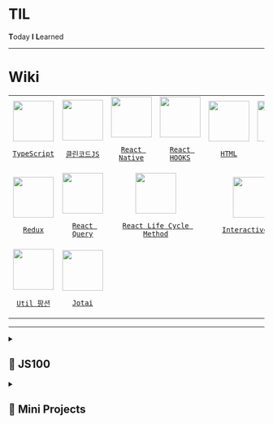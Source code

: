 # TIL

**T**oday **I** **L**earned

---

# Wiki

<table>
<tr>
<td align='center' width='120px'>
    <a href="https://github.com/sasha1107/TIL/wiki/%ED%83%80%EC%9E%85%EC%8A%A4%ED%81%AC%EB%A6%BD%ED%8A%B8-CheatSheet" target="_blank">
        <img src="https://noticon-static.tammolo.com/dgggcrkxq/image/upload/v1566913457/noticon/eh4d0dnic4n1neth3fui.png" width="80px"/><p><code>TypeScript</code></p>
    </a>
</td>

<td align='center' width='120px'>
    <a href="https://github.com/sasha1107/TIL/wiki/%ED%81%B4%EB%A6%B0%EC%BD%94%EB%93%9C-JS" target="_blank">
        <img src="https://noticon-static.tammolo.com/dgggcrkxq/image/upload/v1570946287/noticon/qgdiv5ctkcneujidjuv1.png" width="80px"/><p><code>클린코드JS</code></p>
    </a>
</td>

<td align='center' width='120px'>
    <a href="https://github.com/sasha1107/TIL/wiki/React-Native" target="_blank">
        <img src="https://noticon-static.tammolo.com/dgggcrkxq/image/upload/v1566557331/noticon/d5hqar2idkoefh6fjtpu.png" width="80px"/><p><code>React Native</code></p>
    </a>
</td>

<td align='center' width='120px'>
    <a href="https://github.com/sasha1107/TIL/wiki/React-Hooks" target="_blank">
        <img src="https://noticon-static.tammolo.com/dgggcrkxq/image/upload/v1566557331/noticon/d5hqar2idkoefh6fjtpu.png" width="80px"/><p><code>React HOOKS</code></p>
    </a>
</td>
<td align='center' width='120px'>
    <a href="https://github.com/sasha1107/TIL/wiki/HTML" target="_blank">
        <img src="https://noticon-static.tammolo.com/dgggcrkxq/image/upload/v1566995514/noticon/jufppyr8htislboas4ve.png" width="80px"/><p><code>HTML</code></p>
    </a>
</td>
<td align='center' width='120px'>
    <a href="https://github.com/sasha1107/TIL/wiki/CSS" target="_blank">
        <img src="https://noticon-static.tammolo.com/dgggcrkxq/image/upload/v1566912109/noticon/puksfce6wca36hes1vom.png" width="80px"/><p><code>CSS</code></p>
    </a>
</td>
</tr>
<tr>
<td align='center' width='120px'>
    <a href="https://github.com/sasha1107/TIL/wiki/Redux" target="_blank">
        <img src="https://noticon-static.tammolo.com/dgggcrkxq/image/upload/v1567749614/noticon/zgdaxpaif5ojeduonygb.png" width="80px"/><p><code>Redux</code></p>
    </a>
</td>
<td align='center' width='120px'>
    <a href="https://github.com/sasha1107/TIL/wiki/%EB%A6%AC%EC%95%A1%ED%8A%B8-%EC%BF%BC%EB%A6%AC" target="_blank">
        <img src="https://noticon-static.tammolo.com/dgggcrkxq/image/upload/v1631622784/noticon/zwush4y3u0mgamlck9bq.png" width="80px"/><p><code>React Query</code></p>
    </a>
</td>
    <td align='center' colspan='2' width='240px'>
    <a href="https://github.com/sasha1107/TIL/wiki/Life-Cycle-Method" target="_blank">
        <img src="https://noticon-static.tammolo.com/dgggcrkxq/image/upload/v1566557331/noticon/d5hqar2idkoefh6fjtpu.png" width="80px"/><p><code>React Life Cycle Method</code></p>
    </a>
</td>
<td align='center' colspan='2' width='240px'>
    <a href="https://github.com/sasha1107/TIL/wiki/%EC%9D%B8%ED%84%B0%EB%A0%89%ED%8B%B0%EB%B8%8C-%EC%9B%B9" target="_blank">
        <img src="https://raw.githubusercontent.com/Tarikul-Islam-Anik/Animated-Fluent-Emojis/master/Emojis/Travel%20and%20places/Rocket.png" width="80px"/><p><code>Interactive Web</code></p>
    </a>
</td>

</tr>

<tr>
<td align='center' width='120px'>
    <a href="https://github.com/sasha1107/TIL/wiki/%EC%9C%A0%ED%8B%B8%ED%95%A8%EC%88%98-%EB%AA%A8%EC%9D%8C" target="_blank">
        <img src="https://raw.githubusercontent.com/Tarikul-Islam-Anik/Animated-Fluent-Emojis/master/Emojis/Objects/Hammer%20and%20Wrench.png" width="80px"/><p><code>Util 팡션</code></p>
    </a>
</td>
<td align='center' width='120px'>
    <a href="https://github.com/sasha1107/TIL/wiki/Jotai" target="_blank">
        <img src="https://noticon-static.tammolo.com/dgggcrkxq/image/upload/v1675253216/noticon/wgvjgwcplbgftga12jd8.png" width="80px"/><p><code>Jotai</code></p>
    </a>
</td>
</tr>
</table>

---

<details>
    <summary><h2>📁 JS100</h2></summary>
    <table>
        <thead>
            <tr>
                <th>인덱스</th>
                <th>문제</th>
                <th>완료</th>
                <th></th>
                <th>인덱스</th>
                <th>문제</th>
                <th>완료</th>
            </tr>
        </thead>
        <tbody>
            <tr>
                <td>1</td>
                <td>배열의 삭제</td>
                <td>✅</td>
                <td></td>
                <td>51</td>
                <td>merge sort</td>
                <td>
                    <g-emoji
                        class="g-emoji"
                        alias="white_check_mark"
                        fallback-src="https://github.githubassets.com/images/icons/emoji/unicode/2705.png"
                        >✅</g-emoji
                    >
                </td>
            </tr>
            <tr>
                <td>2</td>
                <td>배열의 내장함수</td>
                <td>
                    <g-emoji
                        class="g-emoji"
                        alias="white_check_mark"
                        fallback-src="https://github.githubassets.com/images/icons/emoji/unicode/2705.png"
                        >✅</g-emoji
                    >
                </td>
                <td></td>
                <td>52</td>
                <td>quick sort</td>
                <td>
                    <g-emoji
                        class="g-emoji"
                        alias="white_check_mark"
                        fallback-src="https://github.githubassets.com/images/icons/emoji/unicode/2705.png"
                        >✅</g-emoji
                    >
                </td>
            </tr>
            <tr>
                <td>3</td>
                <td>변수의 타입</td>
                <td>✅</td>
                <td></td>
                <td>53</td>
                <td>괄호 문자열</td>
                <td>
                    <g-emoji
                        class="g-emoji"
                        alias="white_check_mark"
                        fallback-src="https://github.githubassets.com/images/icons/emoji/unicode/2705.png"
                        >✅</g-emoji
                    >
                </td>
            </tr>
            <tr>
                <td>4</td>
                <td>변수의 타입 2</td>
                <td>✅</td>
                <td></td>
                <td>54</td>
                <td>연속되는 수</td>
                <td>
                    <g-emoji
                        class="g-emoji"
                        alias="white_check_mark"
                        fallback-src="https://github.githubassets.com/images/icons/emoji/unicode/2705.png"
                        >✅</g-emoji
                    >
                </td>
            </tr>
            <tr>
                <td>5</td>
                <td>for문 계산</td>
                <td>
                    <g-emoji
                        class="g-emoji"
                        alias="white_check_mark"
                        fallback-src="https://github.githubassets.com/images/icons/emoji/unicode/2705.png"
                        >✅</g-emoji
                    >
                </td>
                <td></td>
                <td>55</td>
                <td>하노이의 탑</td>
                <td>
                    <g-emoji
                        class="g-emoji"
                        alias="white_check_mark"
                        fallback-src="https://github.githubassets.com/images/icons/emoji/unicode/2705.png"
                        >✅</g-emoji
                    >
                </td>
            </tr>
            <tr>
                <td>6</td>
                <td>False</td>
                <td>✅</td>
                <td></td>
                <td>56</td>
                <td>객체의 함수 응용</td>
                <td>
                    <g-emoji
                        class="g-emoji"
                        alias="white_check_mark"
                        fallback-src="https://github.githubassets.com/images/icons/emoji/unicode/2705.png"
                        >✅</g-emoji
                    >
                </td>
            </tr>
            <tr>
                <td>7</td>
                <td>변수명</td>
                <td>
                    <g-emoji
                        class="g-emoji"
                        alias="white_check_mark"
                        fallback-src="https://github.githubassets.com/images/icons/emoji/unicode/2705.png"
                        >✅</g-emoji
                    >
                </td>
                <td></td>
                <td>57</td>
                <td>1의 개수</td>
                <td>✅</td>
            </tr>
            <tr>
                <td>8</td>
                <td>객체의 키 이름 중복</td>
                <td>
                    <g-emoji
                        class="g-emoji"
                        alias="white_check_mark"
                        fallback-src="https://github.githubassets.com/images/icons/emoji/unicode/2705.png"
                        >✅</g-emoji
                    >
                </td>
                <td></td>
                <td>58</td>
                <td>콤마 찍기</td>
                <td>
                    <g-emoji
                        class="g-emoji"
                        alias="white_check_mark"
                        fallback-src="https://github.githubassets.com/images/icons/emoji/unicode/2705.png"
                        >✅</g-emoji
                    >
                </td>
            </tr>
            <tr>
                <td>9</td>
                <td>concat을 활용한 출력 방법</td>
                <td>
                    <g-emoji
                        class="g-emoji"
                        alias="white_check_mark"
                        fallback-src="https://github.githubassets.com/images/icons/emoji/unicode/2705.png"
                        >✅</g-emoji
                    >
                </td>
                <td></td>
                <td>59</td>
                <td>빈칸채우기</td>
                <td>
                    <g-emoji
                        class="g-emoji"
                        alias="white_check_mark"
                        fallback-src="https://github.githubassets.com/images/icons/emoji/unicode/2705.png"
                        >✅</g-emoji
                    >
                </td>
            </tr>
            <tr>
                <td>10</td>
                <td>별 찍기</td>
                <td>
                    <g-emoji
                        class="g-emoji"
                        alias="white_check_mark"
                        fallback-src="https://github.githubassets.com/images/icons/emoji/unicode/2705.png"
                        >✅</g-emoji
                    >
                </td>
                <td></td>
                <td>60</td>
                <td>번호 매기기</td>
                <td>
                    <g-emoji
                        class="g-emoji"
                        alias="white_check_mark"
                        fallback-src="https://github.githubassets.com/images/icons/emoji/unicode/2705.png"
                        >✅</g-emoji
                    >
                </td>
            </tr>
            <tr>
                <td>11</td>
                <td>for를 이용한 기본 활용</td>
                <td>
                    <g-emoji
                        class="g-emoji"
                        alias="white_check_mark"
                        fallback-src="https://github.githubassets.com/images/icons/emoji/unicode/2705.png"
                        >✅</g-emoji
                    >
                </td>
                <td></td>
                <td>61</td>
                <td>문자열 압축하기</td>
                <td>
                    <g-emoji
                        class="g-emoji"
                        alias="white_check_mark"
                        fallback-src="https://github.githubassets.com/images/icons/emoji/unicode/2705.png"
                        >✅</g-emoji
                    >
                </td>
            </tr>
            <tr>
                <td>12</td>
                <td>게임 캐릭터 클래스 만들기</td>
                <td>
                    <g-emoji
                        class="g-emoji"
                        alias="white_check_mark"
                        fallback-src="https://github.githubassets.com/images/icons/emoji/unicode/2705.png"
                        >✅</g-emoji
                    >
                </td>
                <td></td>
                <td>62</td>
                <td>20190923출력하기</td>
                <td>
                    <g-emoji
                        class="g-emoji"
                        alias="white_check_mark"
                        fallback-src="https://github.githubassets.com/images/icons/emoji/unicode/2705.png"
                        >✅</g-emoji
                    >
                </td>
            </tr>
            <tr>
                <td>13</td>
                <td>몇 번째 행성인가요?</td>
                <td>
                    <g-emoji
                        class="g-emoji"
                        alias="white_check_mark"
                        fallback-src="https://github.githubassets.com/images/icons/emoji/unicode/2705.png"
                        >✅</g-emoji
                    >
                </td>
                <td></td>
                <td>63</td>
                <td>친해지고 싶어</td>
                <td>
                    <g-emoji
                        class="g-emoji"
                        alias="white_check_mark"
                        fallback-src="https://github.githubassets.com/images/icons/emoji/unicode/2705.png"
                        >✅</g-emoji
                    >
                </td>
            </tr>
            <tr>
                <td>14</td>
                <td>3의 배수인가요?</td>
                <td>
                    <g-emoji
                        class="g-emoji"
                        alias="white_check_mark"
                        fallback-src="https://github.githubassets.com/images/icons/emoji/unicode/2705.png"
                        >✅</g-emoji
                    >
                </td>
                <td></td>
                <td>64</td>
                <td>이상한 엘레베이터</td>
                <td>
                    <g-emoji
                        class="g-emoji"
                        alias="white_check_mark"
                        fallback-src="https://github.githubassets.com/images/icons/emoji/unicode/2705.png"
                        >✅</g-emoji
                    >
                </td>
            </tr>
            <tr>
                <td>15</td>
                <td>자기소개</td>
                <td>
                    <g-emoji
                        class="g-emoji"
                        alias="white_check_mark"
                        fallback-src="https://github.githubassets.com/images/icons/emoji/unicode/2705.png"
                        >✅</g-emoji
                    >
                </td>
                <td></td>
                <td>65</td>
                <td>변형된 리스트</td>
                <td>✅</td>
            </tr>
            <tr>
                <td>16</td>
                <td>로꾸거</td>
                <td>
                    <g-emoji
                        class="g-emoji"
                        alias="white_check_mark"
                        fallback-src="https://github.githubassets.com/images/icons/emoji/unicode/2705.png"
                        >✅</g-emoji
                    >
                </td>
                <td></td>
                <td>66</td>
                <td>블럭탑쌓기</td>
                <td>
                    <g-emoji
                        class="g-emoji"
                        alias="white_check_mark"
                        fallback-src="https://github.githubassets.com/images/icons/emoji/unicode/2705.png"
                        >✅</g-emoji
                    >
                </td>
            </tr>
            <tr>
                <td>17</td>
                <td>놀이기구 키 제한</td>
                <td>
                    <g-emoji
                        class="g-emoji"
                        alias="white_check_mark"
                        fallback-src="https://github.githubassets.com/images/icons/emoji/unicode/2705.png"
                        >✅</g-emoji
                    >
                </td>
                <td></td>
                <td>67</td>
                <td>민규의 악수</td>
                <td>
                    <g-emoji
                        class="g-emoji"
                        alias="white_check_mark"
                        fallback-src="https://github.githubassets.com/images/icons/emoji/unicode/2705.png"
                        >✅</g-emoji
                    >
                </td>
            </tr>
            <tr>
                <td>18</td>
                <td>평균 점수</td>
                <td>
                    <g-emoji
                        class="g-emoji"
                        alias="white_check_mark"
                        fallback-src="https://github.githubassets.com/images/icons/emoji/unicode/2705.png"
                        >✅</g-emoji
                    >
                </td>
                <td></td>
                <td>68</td>
                <td>버스 시간표</td>
                <td>
                    <g-emoji
                        class="g-emoji"
                        alias="white_check_mark"
                        fallback-src="https://github.githubassets.com/images/icons/emoji/unicode/2705.png"
                        >✅</g-emoji
                    >
                </td>
            </tr>
            <tr>
                <td>19</td>
                <td>제곱을 구하자</td>
                <td>
                    <g-emoji
                        class="g-emoji"
                        alias="white_check_mark"
                        fallback-src="https://github.githubassets.com/images/icons/emoji/unicode/2705.png"
                        >✅</g-emoji
                    >
                </td>
                <td></td>
                <td>69</td>
                <td>골드바흐의 추측</td>
                <td>
                    <g-emoji
                        class="g-emoji"
                        alias="white_check_mark"
                        fallback-src="https://github.githubassets.com/images/icons/emoji/unicode/2705.png"
                        >✅</g-emoji
                    >
                </td>
            </tr>
            <tr>
                <td>20</td>
                <td>몫과 나머지</td>
                <td>
                    <g-emoji
                        class="g-emoji"
                        alias="white_check_mark"
                        fallback-src="https://github.githubassets.com/images/icons/emoji/unicode/2705.png"
                        >✅</g-emoji
                    >
                </td>
                <td></td>
                <td>70</td>
                <td>행렬 곱하기</td>
                <td>
                    <g-emoji
                        class="g-emoji"
                        alias="white_check_mark"
                        fallback-src="https://github.githubassets.com/images/icons/emoji/unicode/2705.png"
                        >✅</g-emoji
                    >
                </td>
            </tr>
            <tr>
                <td>21</td>
                <td>set은 어떻게 만드나요?</td>
                <td>
                    <g-emoji
                        class="g-emoji"
                        alias="white_check_mark"
                        fallback-src="https://github.githubassets.com/images/icons/emoji/unicode/2705.png"
                        >✅</g-emoji
                    >
                </td>
                <td></td>
                <td>71</td>
                <td>깊이 우선 탐색</td>
                <td>
                    <g-emoji
                        class="g-emoji"
                        alias="white_check_mark"
                        fallback-src="https://github.githubassets.com/images/icons/emoji/unicode/2705.png"
                        >✅</g-emoji
                    >
                </td>
            </tr>
            <tr>
                <td>22</td>
                <td>배수인지 확인하기</td>
                <td>
                    <g-emoji
                        class="g-emoji"
                        alias="white_check_mark"
                        fallback-src="https://github.githubassets.com/images/icons/emoji/unicode/2705.png"
                        >✅</g-emoji
                    >
                </td>
                <td></td>
                <td>72</td>
                <td>너비 우선 탐색</td>
                <td>
                    <g-emoji
                        class="g-emoji"
                        alias="white_check_mark"
                        fallback-src="https://github.githubassets.com/images/icons/emoji/unicode/2705.png"
                        >✅</g-emoji
                    >
                </td>
            </tr>
            <tr>
                <td>23</td>
                <td>OX문제</td>
                <td>
                    <g-emoji
                        class="g-emoji"
                        alias="white_check_mark"
                        fallback-src="https://github.githubassets.com/images/icons/emoji/unicode/2705.png"
                        >✅</g-emoji
                    >
                </td>
                <td></td>
                <td>73</td>
                <td>최단 경로 찾기</td>
                <td>
                    <g-emoji
                        class="g-emoji"
                        alias="white_check_mark"
                        fallback-src="https://github.githubassets.com/images/icons/emoji/unicode/2705.png"
                        >✅</g-emoji
                    >
                </td>
            </tr>
            <tr>
                <td>24</td>
                <td>대문자로 바꿔주세요!</td>
                <td>
                    <g-emoji
                        class="g-emoji"
                        alias="white_check_mark"
                        fallback-src="https://github.githubassets.com/images/icons/emoji/unicode/2705.png"
                        >✅</g-emoji
                    >
                </td>
                <td></td>
                <td>74</td>
                <td>최장 경로 찾기</td>
                <td>
                    <g-emoji
                        class="g-emoji"
                        alias="white_check_mark"
                        fallback-src="https://github.githubassets.com/images/icons/emoji/unicode/2705.png"
                        >✅</g-emoji
                    >
                </td>
            </tr>
            <tr>
                <td>25</td>
                <td>원의 넓이를 구하세요</td>
                <td>
                    <g-emoji
                        class="g-emoji"
                        alias="white_check_mark"
                        fallback-src="https://github.githubassets.com/images/icons/emoji/unicode/2705.png"
                        >✅</g-emoji
                    >
                </td>
                <td></td>
                <td>75</td>
                <td>이상한 369</td>
                <td>✅</td>
            </tr>
            <tr>
                <td>26</td>
                <td>행성 문제 2</td>
                <td>
                    <g-emoji
                        class="g-emoji"
                        alias="white_check_mark"
                        fallback-src="https://github.githubassets.com/images/icons/emoji/unicode/2705.png"
                        >✅</g-emoji
                    >
                </td>
                <td></td>
                <td>76</td>
                <td>안전한 땅</td>
                <td>
                    <g-emoji
                        class="g-emoji"
                        alias="white_check_mark"
                        fallback-src="https://github.githubassets.com/images/icons/emoji/unicode/2705.png"
                        >✅</g-emoji
                    >
                </td>
            </tr>
            <tr>
                <td>27</td>
                <td>객체 만들기</td>
                <td>✅</td>
                <td></td>
                <td>77</td>
                <td>가장 긴 공통 부분 문자열</td>
                <td>
                    <g-emoji
                        class="g-emoji"
                        alias="white_check_mark"
                        fallback-src="https://github.githubassets.com/images/icons/emoji/unicode/2705.png"
                        >✅</g-emoji
                    >
                </td>
            </tr>
            <tr>
                <td>28</td>
                <td>2-gram</td>
                <td>✅</td>
                <td></td>
                <td>78</td>
                <td>원형 테이블</td>
                <td>✅</td>
            </tr>
            <tr>
                <td>29</td>
                <td>대문자만 지나가세요</td>
                <td>
                    <g-emoji
                        class="g-emoji"
                        alias="white_check_mark"
                        fallback-src="https://github.githubassets.com/images/icons/emoji/unicode/2705.png"
                        >✅</g-emoji
                    >
                </td>
                <td></td>
                <td>79</td>
                <td>순회하는 리스트</td>
                <td>✅</td>
            </tr>
            <tr>
                <td>30</td>
                <td>문자열 속 문자 찾기</td>
                <td>✅</td>
                <td></td>
                <td>80</td>
                <td>순열과 조합</td>
                <td>
                    <g-emoji
                        class="g-emoji"
                        alias="white_check_mark"
                        fallback-src="https://github.githubassets.com/images/icons/emoji/unicode/2705.png"
                        >✅</g-emoji
                    >
                </td>
            </tr>
            <tr>
                <td>31</td>
                <td>자바스크립트 자료형의 복잡도</td>
                <td>
                    <g-emoji
                        class="g-emoji"
                        alias="white_check_mark"
                        fallback-src="https://github.githubassets.com/images/icons/emoji/unicode/2705.png"
                        >✅</g-emoji
                    >
                </td>
                <td></td>
                <td>81</td>
                <td>지뢰찾기</td>
                <td>
                    <g-emoji
                        class="g-emoji"
                        alias="white_check_mark"
                        fallback-src="https://github.githubassets.com/images/icons/emoji/unicode/2705.png"
                        >✅</g-emoji
                    >
                </td>
            </tr>
            <tr>
                <td>32</td>
                <td>문자열 만들기</td>
                <td>✅</td>
                <td></td>
                <td>82</td>
                <td>수학 괄호 파싱</td>
                <td>
                    <g-emoji
                        class="g-emoji"
                        alias="white_check_mark"
                        fallback-src="https://github.githubassets.com/images/icons/emoji/unicode/2705.png"
                        >✅</g-emoji
                    >
                </td>
            </tr>
            <tr>
                <td>33</td>
                <td>거꾸로 출력하기</td>
                <td>✅</td>
                <td></td>
                <td>83</td>
                <td>수학 괄호 파싱 2</td>
                <td>
                    <g-emoji
                        class="g-emoji"
                        alias="white_check_mark"
                        fallback-src="https://github.githubassets.com/images/icons/emoji/unicode/2705.png"
                        >✅</g-emoji
                    >
                </td>
            </tr>
            <tr>
                <td>34</td>
                <td>sort 구현하기</td>
                <td>✅</td>
                <td></td>
                <td>84</td>
                <td>숫자뽑기</td>
                <td>
                    <g-emoji
                        class="g-emoji"
                        alias="white_check_mark"
                        fallback-src="https://github.githubassets.com/images/icons/emoji/unicode/2705.png"
                        >✅</g-emoji
                    >
                </td>
            </tr>
            <tr>
                <td>35</td>
                <td>Factory 함수 사용하기</td>
                <td>
                    <g-emoji
                        class="g-emoji"
                        alias="white_check_mark"
                        fallback-src="https://github.githubassets.com/images/icons/emoji/unicode/2705.png"
                        >✅</g-emoji
                    >
                </td>
                <td></td>
                <td>85</td>
                <td>숫자놀이</td>
                <td>
                    <g-emoji
                        class="g-emoji"
                        alias="white_check_mark"
                        fallback-src="https://github.githubassets.com/images/icons/emoji/unicode/2705.png"
                        >✅</g-emoji
                    >
                </td>
            </tr>
            <tr>
                <td>36</td>
                <td>구구단 출력하기</td>
                <td>✅</td>
                <td></td>
                <td>86</td>
                <td>회전 초밥</td>
                <td>
                    <g-emoji
                        class="g-emoji"
                        alias="white_check_mark"
                        fallback-src="https://github.githubassets.com/images/icons/emoji/unicode/2705.png"
                        >✅</g-emoji
                    >
                </td>
            </tr>
            <tr>
                <td>37</td>
                <td>반장 선거</td>
                <td>
                    <g-emoji
                        class="g-emoji"
                        alias="white_check_mark"
                        fallback-src="https://github.githubassets.com/images/icons/emoji/unicode/2705.png"
                        >✅</g-emoji
                    >
                </td>
                <td></td>
                <td>87</td>
                <td>천하제일 먹기 대회</td>
                <td>
                    <g-emoji
                        class="g-emoji"
                        alias="white_check_mark"
                        fallback-src="https://github.githubassets.com/images/icons/emoji/unicode/2705.png"
                        >✅</g-emoji
                    >
                </td>
            </tr>
            <tr>
                <td>38</td>
                <td>호준이의 아르바이트</td>
                <td>
                    <g-emoji
                        class="g-emoji"
                        alias="white_check_mark"
                        fallback-src="https://github.githubassets.com/images/icons/emoji/unicode/2705.png"
                        >✅</g-emoji
                    >
                </td>
                <td></td>
                <td>88</td>
                <td>지식이의 게임 개발</td>
                <td>
                    <g-emoji
                        class="g-emoji"
                        alias="white_check_mark"
                        fallback-src="https://github.githubassets.com/images/icons/emoji/unicode/2705.png"
                        >✅</g-emoji
                    >
                </td>
            </tr>
            <tr>
                <td>39</td>
                <td>오타 수정하기</td>
                <td>
                    <g-emoji
                        class="g-emoji"
                        alias="white_check_mark"
                        fallback-src="https://github.githubassets.com/images/icons/emoji/unicode/2705.png"
                        >✅</g-emoji
                    >
                </td>
                <td></td>
                <td>89</td>
                <td>지식이의 게임 개발 2</td>
                <td>
                    <g-emoji
                        class="g-emoji"
                        alias="white_check_mark"
                        fallback-src="https://github.githubassets.com/images/icons/emoji/unicode/2705.png"
                        >✅</g-emoji
                    >
                </td>
            </tr>
            <tr>
                <td>40</td>
                <td>놀이동산에 가자</td>
                <td>
                    <g-emoji
                        class="g-emoji"
                        alias="white_check_mark"
                        fallback-src="https://github.githubassets.com/images/icons/emoji/unicode/2705.png"
                        >✅</g-emoji
                    >
                </td>
                <td></td>
                <td>90</td>
                <td>같은 의약 성분을 찾아라!</td>
                <td>
                    <g-emoji
                        class="g-emoji"
                        alias="white_check_mark"
                        fallback-src="https://github.githubassets.com/images/icons/emoji/unicode/2705.png"
                        >✅</g-emoji
                    >
                </td>
            </tr>
            <tr>
                <td>41</td>
                <td>소수판별</td>
                <td>
                    <g-emoji
                        class="g-emoji"
                        alias="white_check_mark"
                        fallback-src="https://github.githubassets.com/images/icons/emoji/unicode/2705.png"
                        >✅</g-emoji
                    >
                </td>
                <td></td>
                <td>91</td>
                <td>반평균 등수</td>
                <td>
                    <g-emoji
                        class="g-emoji"
                        alias="white_check_mark"
                        fallback-src="https://github.githubassets.com/images/icons/emoji/unicode/2705.png"
                        >✅</g-emoji
                    >
                </td>
            </tr>
            <tr>
                <td>42</td>
                <td>2020년</td>
                <td>✅</td>
                <td></td>
                <td>92</td>
                <td>키보드 고장</td>
                <td>✅</td>
            </tr>
            <tr>
                <td>43</td>
                <td>10진수를 2진수로</td>
                <td>
                    <g-emoji
                        class="g-emoji"
                        alias="white_check_mark"
                        fallback-src="https://github.githubassets.com/images/icons/emoji/unicode/2705.png"
                        >✅</g-emoji
                    >
                </td>
                <td></td>
                <td>93</td>
                <td>페이지 교체 - 선입선출 알고리즘</td>
                <td>
                    <g-emoji
                        class="g-emoji"
                        alias="white_check_mark"
                        fallback-src="https://github.githubassets.com/images/icons/emoji/unicode/2705.png"
                        >✅</g-emoji
                    >
                </td>
            </tr>
            <tr>
                <td>44</td>
                <td>각 자리수의 합</td>
                <td>
                    <g-emoji
                        class="g-emoji"
                        alias="white_check_mark"
                        fallback-src="https://github.githubassets.com/images/icons/emoji/unicode/2705.png"
                        >✅</g-emoji
                    >
                </td>
                <td></td>
                <td>94</td>
                <td>페이지 교체 - LRU 알고리즘</td>
                <td>
                    <g-emoji
                        class="g-emoji"
                        alias="white_check_mark"
                        fallback-src="https://github.githubassets.com/images/icons/emoji/unicode/2705.png"
                        >✅</g-emoji
                    >
                </td>
            </tr>
            <tr>
                <td>45</td>
                <td>getTime()함수 사용하기</td>
                <td>
                    <g-emoji
                        class="g-emoji"
                        alias="white_check_mark"
                        fallback-src="https://github.githubassets.com/images/icons/emoji/unicode/2705.png"
                        >✅</g-emoji
                    >
                </td>
                <td></td>
                <td>95</td>
                <td>도장찍기</td>
                <td>
                    <g-emoji
                        class="g-emoji"
                        alias="white_check_mark"
                        fallback-src="https://github.githubassets.com/images/icons/emoji/unicode/2705.png"
                        >✅</g-emoji
                    >
                </td>
            </tr>
            <tr>
                <td>46</td>
                <td>각 자리수의 합 2</td>
                <td>
                    <g-emoji
                        class="g-emoji"
                        alias="white_check_mark"
                        fallback-src="https://github.githubassets.com/images/icons/emoji/unicode/2705.png"
                        >✅</g-emoji
                    >
                </td>
                <td></td>
                <td>96</td>
                <td>넓은 텃밭 만들기!</td>
                <td>✅</td>
            </tr>
            <tr>
                <td>47</td>
                <td>set 자료형의 응용</td>
                <td>✅</td>
                <td></td>
                <td>97</td>
                <td>택배 배달</td>
                <td>
                    <g-emoji
                        class="g-emoji"
                        alias="white_check_mark"
                        fallback-src="https://github.githubassets.com/images/icons/emoji/unicode/2705.png"
                        >✅</g-emoji
                    >
                </td>
            </tr>
            <tr>
                <td>48</td>
                <td>대소문자 바꿔서 출력하기</td>
                <td>
                    <g-emoji
                        class="g-emoji"
                        alias="white_check_mark"
                        fallback-src="https://github.githubassets.com/images/icons/emoji/unicode/2705.png"
                        >✅</g-emoji
                    >
                </td>
                <td></td>
                <td>98</td>
                <td>청길이의 패션 대회</td>
                <td>
                    <g-emoji
                        class="g-emoji"
                        alias="white_check_mark"
                        fallback-src="https://github.githubassets.com/images/icons/emoji/unicode/2705.png"
                        >✅</g-emoji
                    >
                </td>
            </tr>
            <tr>
                <td>49</td>
                <td>최댓값 구하기</td>
                <td>✅</td>
                <td></td>
                <td>99</td>
                <td>토끼들의 행진</td>
                <td>
                    <g-emoji
                        class="g-emoji"
                        alias="white_check_mark"
                        fallback-src="https://github.githubassets.com/images/icons/emoji/unicode/2705.png"
                        >✅</g-emoji
                    >
                </td>
            </tr>
            <tr>
                <td>50</td>
                <td>버블정렬 구현하기</td>
                <td>
                    <g-emoji
                        class="g-emoji"
                        alias="white_check_mark"
                        fallback-src="https://github.githubassets.com/images/icons/emoji/unicode/2705.png"
                        >✅</g-emoji
                    >
                </td>
                <td></td>
                <td>100</td>
                <td>퍼즐게임</td>
                <td>
                    <g-emoji
                        class="g-emoji"
                        alias="white_check_mark"
                        fallback-src="https://github.githubassets.com/images/icons/emoji/unicode/2705.png"
                        >✅</g-emoji
                    >
                </td>
            </tr>
        </tbody>
    </table>
</details>

<details>
    <summary><h2>📁 Mini Projects</h2></summary>
    <ul>
        <li>
            <a
                href="https://sasha1107.github.io/TIL/projects/10000_hours/"
                >🔗 10000 hours(1만 시간의 법칙)</a
            >
        </li>
        <li>
            <a
                href="https://sasha1107.github.io/TIL/projects/forest_zoo/"
                >🔗 Forest Zoo</a
            >
        </li>
        <li>
            <a
                href="https://sasha1107.github.io/TIL/projects/login_layout/"
                >🔗 login_layout</a
            >
        </li>
        <li>
            <a
                href="https://sasha1107.github.io/TIL/projects/bucketlist/"
                >🔗 bucketlist</a
            >
        </li>
        <li>
            <a href="https://sasha1107.github.io/TIL/projects/zigzag/"
                >🔗 zigzag</a
            >
        </li>
        <li>
            <a
                href="https://sasha1107.github.io/TIL/projects/MBTI_Test/"
                >🔗 MBTI_Test</a
            >
        </li>
        <li>
            <a
                href="https://sasha1107.github.io/TIL/projects/CSS-character/"
                >🔗 CSS-character</a
            >
        </li>
        <li>
            <a href="https://sasha1107.github.io/TIL/projects/Resume/"
                >🔗 Resume</a
            >
        </li>
        <li>
            <a href="https://sasha1107.github.io/TIL/projects/survey/"
                >🔗 survey</a
            >
        </li>
        <li>
            <a href="https://sasha1107.github.io/TIL/projects/tasklist/"
                >🔗 tasklist</a
            >
        </li>
        <li>
            <a
                href="https://sasha1107.github.io/TIL/projects/shoppingmall_react/"
                >🔗 shoppingmall_react</a
            >
        </li>
        <li>
            <a
                href="https://sasha1107.github.io/TIL/projects/blog_react/"
                >🔗 blog_react</a
            >
        </li>
    </ul>
</details>
